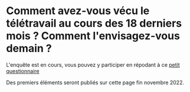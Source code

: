 # Comment avez-vous vécu le télétravail au cours des 18 derniers mois ? Comment l'envisagez-vous demain ? 

L'enquête est en cours, vous pouvez y participer en répodant à ce [petit questionnaire](https://forms.gle/JnEum7SRd5PdBA3cA)

Des premiers éléments seront publiés sur cette page fin novembre 2022.
